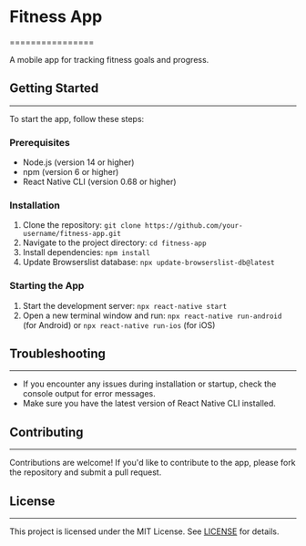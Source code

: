 # Fitness App
================

A mobile app for tracking fitness goals and progress.

## Getting Started
---------------

To start the app, follow these steps:

### Prerequisites

* Node.js (version 14 or higher)
* npm (version 6 or higher)
* React Native CLI (version 0.68 or higher)

### Installation

1. Clone the repository: `git clone https://github.com/your-username/fitness-app.git`
2. Navigate to the project directory: `cd fitness-app`
3. Install dependencies: `npm install`
4. Update Browserslist database: `npx update-browserslist-db@latest`

### Starting the App

1. Start the development server: `npx react-native start`
2. Open a new terminal window and run: `npx react-native run-android` (for Android) or `npx react-native run-ios` (for iOS)

## Troubleshooting
-----------------

* If you encounter any issues during installation or startup, check the console output for error messages.
* Make sure you have the latest version of React Native CLI installed.

## Contributing
------------

Contributions are welcome! If you'd like to contribute to the app, please fork the repository and submit a pull request.

## License
-------

This project is licensed under the MIT License. See [LICENSE](LICENSE) for details.